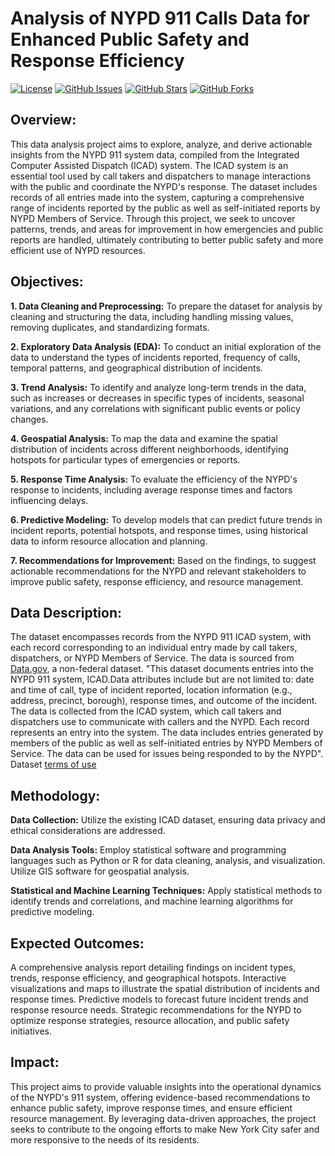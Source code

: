 # Analysis of NYPD 911 Calls Data for Enhanced Public Safety and Response Efficiency
<a href="[/RaphRivers/Analysis-of-NYPD-911-Calls-Data-for-Enhanced-Public-Safety/blob/main/LICENSE]"><img src="https://camo.githubusercontent.com/2bb6ac78e5a9f4f688a6a066cc71b62012101802fcdb478e6e4c6b6ec75dc694/68747470733a2f2f696d672e736869656c64732e696f2f62616467652f6c6963656e73652d4d49542d626c75652e737667" alt="License" data-canonical-src="https://img.shields.io/badge/license-MIT-blue.svg" style="max-width: 100%;"></a> 
<a href="https://github.com/andGarc/match.mentor/issues"><img src="https://camo.githubusercontent.com/806bcb537384b53db28a3390bef57d7dc6966ec298e608091a28c9b3fac56b6d/68747470733a2f2f696d672e736869656c64732e696f2f6769746875622f6973737565732f616e64476172632f6d617463682e6d656e746f722e737667" alt="GitHub Issues" data-canonical-src="https://img.shields.io/github/issues/andGarc/match.mentor.svg" style="max-width: 100%;"></a>
<a href="https://github.com/RaphRivers/Analysis-of-NYPD-911-Calls-Data-for-Enhanced-Public-Safety/issues"><img src="https://camo.githubusercontent.com/d0b7a587682aaf9757a1509ed066f67e69f84614eb7b4d4d1df8e0d703b43ad9/68747470733a2f2f696d672e736869656c64732e696f2f6769746875622f73746172732f616e64476172632f6d617463682e6d656e746f722e737667" alt="GitHub Stars" data-canonical-src="https://img.shields.io/github/stars/andGarc/match.mentor.svg" style="max-width: 100%;"></a>
<a href="https://github.com/andGarc/match.mentor/network"><img src="https://camo.githubusercontent.com/bb87f7864ffd582aba7aa2aa95c1ead0486055ee20ccebb3f6aa91bbb6b5f4a8/68747470733a2f2f696d672e736869656c64732e696f2f6769746875622f666f726b732f616e64476172632f6d617463682e6d656e746f722e737667" alt="GitHub Forks" data-canonical-src="https://img.shields.io/github/forks/andGarc/match.mentor.svg" style="max-width: 100%;"></a>
## Overview:
This data analysis project aims to explore, analyze, and derive actionable insights from the NYPD 911 system data, compiled from the Integrated Computer Assisted Dispatch (ICAD) system. The ICAD system is an essential tool used by call takers and dispatchers to manage interactions with the public and coordinate the NYPD's response. The dataset includes records of all entries made into the system, capturing a comprehensive range of incidents reported by the public as well as self-initiated reports by NYPD Members of Service. Through this project, we seek to uncover patterns, trends, and areas for improvement in how emergencies and public reports are handled, ultimately contributing to better public safety and more efficient use of NYPD resources.

## Objectives:
**1. Data Cleaning and Preprocessing:** To prepare the dataset for analysis by cleaning and structuring the data, including handling missing values, removing duplicates, and standardizing formats.

**2. Exploratory Data Analysis (EDA):** To conduct an initial exploration of the data to understand the types of incidents reported, frequency of calls, temporal patterns, and geographical distribution of incidents.

**3. Trend Analysis:** To identify and analyze long-term trends in the data, such as increases or decreases in specific types of incidents, seasonal variations, and any correlations with significant public events or policy changes.

**4. Geospatial Analysis:** To map the data and examine the spatial distribution of incidents across different neighborhoods, identifying hotspots for particular types of emergencies or reports.

**5. Response Time Analysis:** To evaluate the efficiency of the NYPD's response to incidents, including average response times and factors influencing delays.

**6. Predictive Modeling:** To develop models that can predict future trends in incident reports, potential hotspots, and response times, using historical data to inform resource allocation and planning.

**7. Recommendations for Improvement:** Based on the findings, to suggest actionable recommendations for the NYPD and relevant stakeholders to improve public safety, response efficiency, and resource management.

## Data Description:
The dataset encompasses records from the NYPD 911 ICAD system, with each record corresponding to an individual entry made by call takers, dispatchers, or NYPD Members of Service. The data is sourced from [Data.gov](https://catalog.data.gov/dataset/nypd-calls-for-service), a non-federal dataset. "This dataset documents entries into the NYPD 911 system, ICAD.Data attributes include but are not limited to: date and time of call, type of incident reported, location information (e.g., address, precinct, borough), response times, and outcome of the incident. The data is collected from the ICAD system, which call takers and dispatchers use to communicate with callers and the NYPD. Each record represents an entry into the system. The data includes entries generated by members of the public as well as self-initiated entries by NYPD Members of Service. The data can be used for issues being responded to by the NYPD". Dataset [terms of use](https://www.nyc.gov/home/terms-of-use.page)

## Methodology:
**Data Collection:** Utilize the existing ICAD dataset, ensuring data privacy and ethical considerations are addressed.

**Data Analysis Tools:** Employ statistical software and programming languages such as Python or R for data cleaning, analysis, and visualization. Utilize GIS software for geospatial analysis.

**Statistical and Machine Learning Techniques:** Apply statistical methods to identify trends and correlations, and machine learning algorithms for predictive modeling.

## Expected Outcomes:
A comprehensive analysis report detailing findings on incident types, trends, response efficiency, and geographical hotspots.
Interactive visualizations and maps to illustrate the spatial distribution of incidents and response times.
Predictive models to forecast future incident trends and response resource needs.
Strategic recommendations for the NYPD to optimize response strategies, resource allocation, and public safety initiatives.

## Impact:
This project aims to provide valuable insights into the operational dynamics of the NYPD's 911 system, offering evidence-based recommendations to enhance public safety, improve response times, and ensure efficient resource management. By leveraging data-driven approaches, the project seeks to contribute to the ongoing efforts to make New York City safer and more responsive to the needs of its residents.

